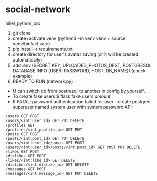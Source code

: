# social-network
hillel_python_pro
1. git clone
2. create+activate venv (python3 -m venv venv + source venv/bin/activate)
3. pip install -r requirements.txt
4. create directory for user's avatar saving (or it will be created automatically)
5. add .env (SECRET KEY, UPLOADED_PHOTOS_DEST, POSTGRESQL DATABASE INFO (USER, PASSWORD, HOST, DB_NAME)) (check example)
6. READY TO RUN (network.py)

* U can switch db from postresql to another in config by yourself.
* To create fake users $ flask fake users *amount*
* If FATAL:  password authentication failed for user - create postgres superuser named system user with system password
API:
```
/users GET POST
/users/<int:user_id> GET PUT DELETE
/profiles GET
/profiles/<int:profile_id> GET PUT
/posts GET POST
/posts/<int:post_id> GET PUT DELETE
/users/<int:user_id>/posts GET POST
/users/<int:user_id>/posts/<int:post_id> GET POST PUT DELETE
/likes GET POST
/dislikes GET POST
/likes/<int:like_id> GET DELETE
/dislikes/<int:dislike_id> GET DELETE
/messages GET POST 
/messages/<int:message_id> GET PUT DELETE
```